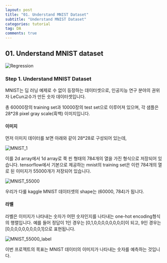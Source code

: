 ```yaml
---
layout: post
title: "01. Understand MNIST Dataset"
subtitle: "Understand MNIST Dataset"
categories: tutorial
tag: DA
comments: true
---
```

## 01. Understand MNIST dataset

![Regression](https://github.com/PlanNoa/Deep-Learning-from-Scratch-for-newbie/raw/master/%5B3.%20Computer%20Vision-MNIST%2BEMNIST%5D/imgs/00.MNIST.jpg)

### Step 1. Understand MNIST Dataset

MNIST는 딥 러닝 예제로 수 없이 등장하는 데이터셋으로, 인공지능 연구 분야의 권위자 LeCun교수가 만든 숫자 데이터셋입니다.

총 60000장의 training set과 10000장의 test set으로 이루어져 있으며, 각 샘플은 28*28 pixel gray scale(흑백) 이미지입니다.

#### 이미지 

먼저 이미지 데이터를 보면 아래와 같이 28*28로 구성되어 있는데, 

![MNIST_1](https://github.com/PlanNoa/Deep-Learning-from-Scratch-for-newbie/raw/master/%5B3.%20Computer%20Vision-MNIST%2BEMNIST%5D/imgs/01.MNIST_1.jpg)

이를 2d array에서 1d array로 쭉 핀 형태의 784개의 열을 가진 형식으로 저장되어 있습니다. tensorflow에서 기본으로 제공하는 mnist의 training set은 이런 784개의 열로 된 이미지가 55000개가 저장되어 있습니다.

![MNIST_55000](https://github.com/PlanNoa/Deep-Learning-from-Scratch-for-newbie/raw/master/%5B3.%20Computer%20Vision-MNIST%2BEMNIST%5D/imgs/01.MNIST_55000.jpg)

우리가 다룰 kaggle MNIST 데이터셋의 shape는 (60000, 784)가 됩니다.

#### 라벨

라벨은 이미지가 나타내는 숫자가 어떤 숫자인지를 나타내는 one-hot encoding형식의 행렬입니다. 예를 들어 정답이 1인 경우는 [0,1,0,0,0,0,0,0,0,0]이 되고, 9인 경우는 [0,0,0,0,0,0,0,0,0,1]으로 표현됩니다.

![MNIST_55000_label](https://github.com/PlanNoa/Deep-Learning-from-Scratch-for-newbie/raw/master/%5B3.%20Computer%20Vision-MNIST%2BEMNIST%5D/imgs/01.MNIST_55000_label.jpg)

이번 프로젝트의 목표는 MNIST 데이터의 이미지가 나타내는 숫자를 예측하는 것입니다.
